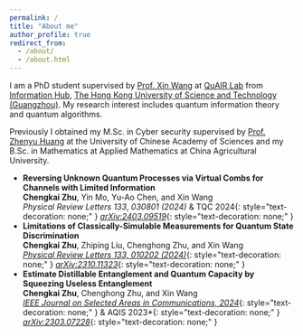 ```yaml
---
permalink: /
title: "About me"
author_profile: true
redirect_from: 
  - /about/
  - /about.html
---
```



I am a PhD student supervised by [Prof. Xin Wang](https://www.xinwang.info/) at [QuAIR Lab](https://www.quair.group/people/) from [Information Hub](https://infh.hkust-gz.edu.cn/), [The Hong Kong University of Science and Technology (Guangzhou)](https://hkust-gz.edu.cn/). My research interest includes quantum information theory and quantum algorithms.

Previously I obtained my M.Sc. in Cyber security supervised by [Prof. Zhenyu Huang](https://scholar.google.com/citations?user=omCIQ64AAAAJ&hl=zh-CN) at the University of Chinese Academy of Sciences and my B.Sc. in Mathematics at Applied Mathematics at China Agricultural University.

- **Reversing Unknown Quantum Processes via Virtual Combs for Channels with Limited Information** \
  **Chengkai Zhu**, Yin Mo, Yu-Ao Chen, and Xin Wang\
  <a href="https://journals.aps.org/prl/abstract/10.1103/PhysRevLett.133.030801" style="text-decoration: none;">*Physical Review Letters* *133*, *030801* *(2024)*</a> & TQC 2024{: style="text-decoration: none;" } *[arXiv:2403.09519](https://arxiv.org/abs/2401.04672)*{: style="text-decoration: none;" }
- **Limitations of Classically-Simulable Measurements for Quantum State Discrimination**\
  **Chengkai Zhu**, Zhiping Liu, Chenghong Zhu, and Xin Wang\
  *[Physical Review Letters 133, 010202 (2024)](https://journals.aps.org/prl/abstract/10.1103/PhysRevLett.133.010202)*{: style="text-decoration: none;" } *[arXiv:2310.11323](https://arxiv.org/abs/2310.11323)*{: style="text-decoration: none;" }
- **Estimate Distillable Entanglement and Quantum Capacity by Squeezing Useless Entanglement**\
  **Chengkai Zhu**, Chenghong Zhu, and Xin Wang\
  *[IEEE Journal on Selected Areas in Communications, 2024](https://ieeexplore.ieee.org/document/10477880)*{: style="text-decoration: none;" } & AQIS 2023*{: style="text-decoration: none;" } *[arXiv:2303.07228](https://arxiv.org/abs/2303.07228)*{: style="text-decoration: none;" }
